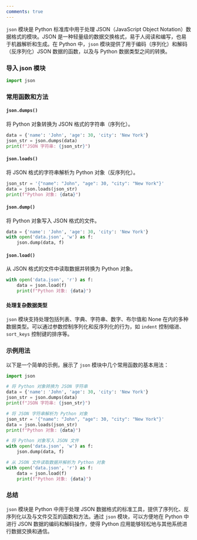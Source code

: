 ```yaml
---
comments: true
---
```


`json` 模块是 Python 标准库中用于处理 JSON（JavaScript Object Notation）数据格式的模块。JSON 是一种轻量级的数据交换格式，易于人阅读和编写，也易于机器解析和生成。在 Python 中，`json` 模块提供了用于编码（序列化）和解码（反序列化）JSON 数据的函数，以及与 Python 数据类型之间的转换。

### 导入 json 模块

```python
import json
```

### 常用函数和方法

#### `json.dumps()`

将 Python 对象转换为 JSON 格式的字符串（序列化）。

```python
data = {'name': 'John', 'age': 30, 'city': 'New York'}
json_str = json.dumps(data)
print(f"JSON 字符串: {json_str}")
```

#### `json.loads()`

将 JSON 格式的字符串解析为 Python 对象（反序列化）。

```python
json_str = '{"name": "John", "age": 30, "city": "New York"}'
data = json.loads(json_str)
print(f"Python 对象: {data}")
```

#### `json.dump()`

将 Python 对象写入 JSON 格式的文件。

```python
data = {'name': 'John', 'age': 30, 'city': 'New York'}
with open('data.json', 'w') as f:
    json.dump(data, f)
```

#### `json.load()`

从 JSON 格式的文件中读取数据并转换为 Python 对象。

```python
with open('data.json', 'r') as f:
    data = json.load(f)
    print(f"Python 对象: {data}")
```

#### 处理复杂数据类型

`json` 模块支持处理包括列表、字典、字符串、数字、布尔值和 None 在内的多种数据类型。可以通过参数控制序列化和反序列化的行为，如 `indent` 控制缩进、`sort_keys` 控制键的排序等。

### 示例用法

以下是一个简单的示例，展示了 `json` 模块中几个常用函数的基本用法：

```python
import json

# 将 Python 对象转换为 JSON 字符串
data = {'name': 'John', 'age': 30, 'city': 'New York'}
json_str = json.dumps(data)
print(f"JSON 字符串: {json_str}")

# 将 JSON 字符串解析为 Python 对象
json_str = '{"name": "John", "age": 30, "city": "New York"}'
data = json.loads(json_str)
print(f"Python 对象: {data}")

# 将 Python 对象写入 JSON 文件
with open('data.json', 'w') as f:
    json.dump(data, f)

# 从 JSON 文件读取数据并解析为 Python 对象
with open('data.json', 'r') as f:
    data = json.load(f)
    print(f"Python 对象: {data}")
```

### 总结

`json` 模块是 Python 中用于处理 JSON 数据格式的标准工具，提供了序列化、反序列化以及与文件交互的函数和方法。通过 `json` 模块，可以方便地在 Python 中进行 JSON 数据的编码和解码操作，使得 Python 应用能够轻松地与其他系统进行数据交换和通信。